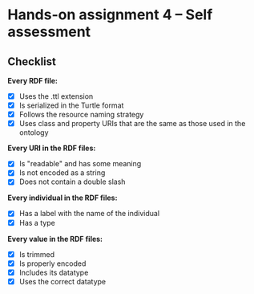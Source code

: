 # Hands-on assignment 4 – Self assessment

## Checklist

**Every RDF file:**
- [X] Uses the .ttl extension
- [X] Is serialized in the Turtle format
- [X] Follows the resource naming strategy
- [X] Uses class and property URIs that are the same as those used in the ontology

**Every URI in the RDF files:**
- [X] Is "readable" and has some meaning
- [X] Is not encoded as a string
- [X] Does not contain a double slash

**Every individual in the RDF files:**
- [X] Has a label with the name of the individual
- [X] Has a type

**Every value in the RDF files:**
- [X] Is trimmed
- [X] Is properly encoded
- [X] Includes its datatype
- [X] Uses the correct datatype
